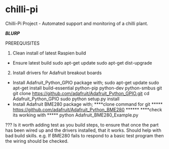 # chilli-pi
Chilli-Pi Project - Automated support and monitoring of a chilli plant.

*****BLURP*****

PREREQUISITES

1) Clean install of latest Raspien build
- Ensure latest build
sudo apt-get update
sudo apt-get dist-upgrade
2) Install drivers for Adafruit breakout boards
- Install Adafruit_Python_GPIO package with;
sudo apt-get update
sudo apt-get install build-essential python-pip python-dev python-smbus git
git clone https://github.com/adafruit/Adafruit_Python_GPIO.git
cd Adafruit_Python_GPIO
sudo python setup.py install
- Install Adafruit BME280 package with;
****clone command for git *****
https://github.com/adafruit/Adafruit_Python_BME280 ******
****check its working with ***** python Adafruit_BME280_Example.py


??? Is it worth adding test as you build steps, to ensure that once
the part has been wired up and the drivers installed, that it works.
Should help with bad build skills. e.g. If BME280 fails to respond to
a basic test program then the wiring should be checked.
